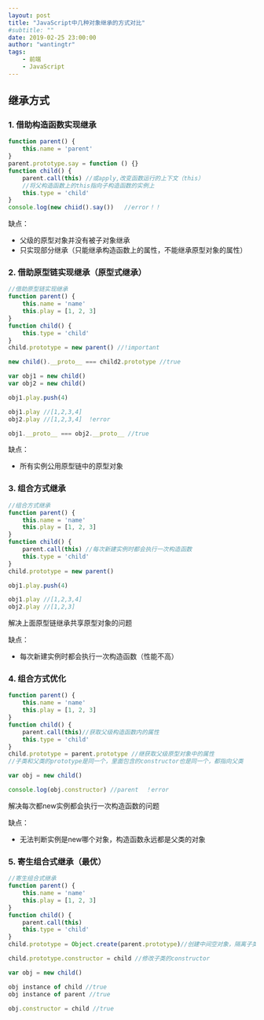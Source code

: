 ```yaml
---
layout: post
title: "JavaScript中几种对象继承的方式对比"
#subtitle: ""
date: 2019-02-25 23:00:00
author: "wantingtr"
tags:
    - 前端
    - JavaScript
---
```


## 继承方式

### 1. 借助构造函数实现继承

```js
function parent() {
    this.name = 'parent'
}
parent.prototype.say = function () {}
function child() {
    parent.call(this) //或apply,改变函数运行的上下文（this）
    //将父构造函数上的this指向子构造函数的实例上
    this.type = 'child'
}
console.log(new chiid().say())   //error！！
```
缺点：
- 父级的原型对象并没有被子对象继承
- 只实现部分继承（只能继承构造函数上的属性，不能继承原型对象的属性）


### 2. 借助原型链实现继承（原型式继承）

```js
//借助原型链实现继承
function parent() {
    this.name = 'name'
    this.play = [1, 2, 3]
}
function child() {
    this.type = 'child'
}
child.prototype = new parent() //!important

new child().__proto__ === child2.prototype //true

var obj1 = new child()
var obj2 = new child()

obj1.play.push(4)

obj1.play //[1,2,3,4]
obj2.play //[1,2,3,4]  !error

obj1.__proto__ === obj2.__proto__ //true
```
缺点：
- 所有实例公用原型链中的原型对象


### 3. 组合方式继承

```js
//组合方式继承
function parent() {
    this.name = 'name'
    this.play = [1, 2, 3]
}
function child() {
    parent.call(this) //每次新建实例时都会执行一次构造函数
    this.type = 'child'
}
child.prototype = new parent()

obj1.play.push(4)

obj1.play //[1,2,3,4]
obj2.play //[1,2,3]  
```
解决上面原型链继承共享原型对象的问题

缺点：
- 每次新建实例时都会执行一次构造函数（性能不高）


### 4. 组合方式优化

```js
function parent() {
    this.name = 'name'
    this.play = [1, 2, 3]
}
function child() {
    parent.call(this)//获取父级构造函数内的属性
    this.type = 'child'
}
child.prototype = parent.prototype //继获取父级原型对象中的属性
//子类和父类的prototype是同一个，里面包含的constructor也是同一个，都指向父类

var obj = new child()

console.log(obj.constructor) //parent  ！error
```
解决每次都new实例都会执行一次构造函数的问题

缺点：
- 无法判断实例是new哪个对象，构造函数永远都是父类的对象


### 5. 寄生组合式继承（最优）

```js
//寄生组合式继承
function parent() {
    this.name = 'name'
    this.play = [1, 2, 3]
}
function child() {
    parent.call(this)
    this.type = 'child'
}
child.prototype = Object.create(parent.prototype)//创建中间空对象，隔离子类和父类的prototype，可以修改子类的constructor

child.prototype.constructor = child //修改子类的constructor

var obj = new child()

obj instance of child //true
obj instance of parent //true

obj.constructor = child //true
```

